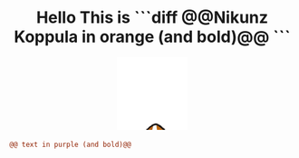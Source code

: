 <h1 align="center">Hello This is 
```diff
@@Nikunz Koppula in orange (and bold)@@
```
</h1>

<p align="center">
  <img src="hello-wave.gif" alt="animated" />
</p>

```diff
@@ text in purple (and bold)@@
```
